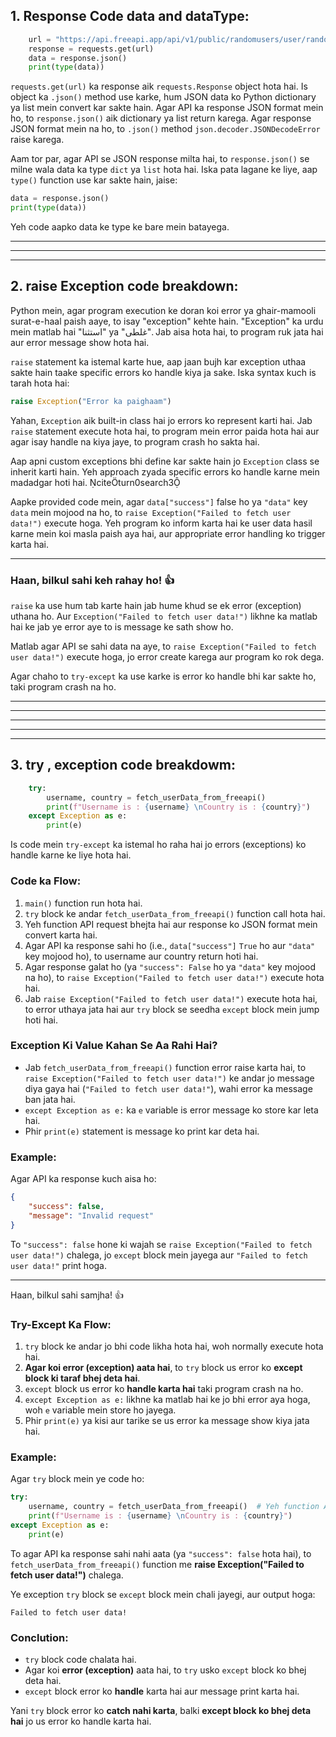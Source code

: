 ## **1. Response Code data and dataType:**
```python
    url = "https://api.freeapi.app/api/v1/public/randomusers/user/random"
    response = requests.get(url)  
    data = response.json()
    print(type(data))
```
`requests.get(url)` ka response aik `requests.Response` object hota hai. Is object ka `.json()` method use karke, hum JSON data ko Python dictionary ya list mein convert kar sakte hain. Agar API ka response JSON format mein ho, to `response.json()` aik dictionary ya list return karega. Agar response JSON format mein na ho, to `.json()` method `json.decoder.JSONDecodeError` raise karega.

Aam tor par, agar API se JSON response milta hai, to `response.json()` se milne wala data ka type `dict` ya `list` hota hai. Iska pata lagane ke liye, aap `type()` function use kar sakte hain, jaise:


```python
data = response.json()
print(type(data))
```


Yeh code aapko data ke type ke bare mein batayega. 


-----------------
----------------
------------------

## **2. raise Exception code breakdown:**
Python mein, agar program execution ke doran koi error ya ghair-mamooli surat-e-haal paish aaye, to isay "exception" kehte hain. "Exception" ka urdu mein matlab hai "استثنا" ya "غلطی". Jab aisa hota hai, to program ruk jata hai aur error message show hota hai.

`raise` statement ka istemal karte hue, aap jaan bujh kar exception uthaa sakte hain taake specific errors ko handle kiya ja sake. Iska syntax kuch is tarah hota hai:


```python
raise Exception("Error ka paighaam")
```


Yahan, `Exception` aik built-in class hai jo errors ko represent karti hai. Jab `raise` statement execute hota hai, to program mein error paida hota hai aur agar isay handle na kiya jaye, to program crash ho sakta hai.

Aap apni custom exceptions bhi define kar sakte hain jo `Exception` class se inherit karti hain. Yeh approach zyada specific errors ko handle karne mein madadgar hoti hai. citeturn0search3

Aapke provided code mein, agar `data["success"]` false ho ya `"data"` key `data` mein mojood na ho, to `raise Exception("Failed to fetch user data!")` execute hoga. Yeh program ko inform karta hai ke user data hasil karne mein koi masla paish aya hai, aur appropriate error handling ko trigger karta hai. 


-------------
### Haan, bilkul sahi keh rahay ho! 👍  

`raise` ka use hum tab karte hain jab hume khud se ek error (exception) uthana ho. Aur `Exception("Failed to fetch user data!")` likhne ka matlab hai ke jab ye error aye to is message ke sath show ho.  

Matlab agar API se sahi data na aye, to `raise Exception("Failed to fetch user data!")` execute hoga, jo error create karega aur program ko rok dega.  

Agar chaho to `try-except` ka use karke is error ko handle bhi kar sakte ho, taki program crash na ho.

-------------------------
----------------------
------------------
----------------
---------------

## **3. try , exception code breakdowm:**
```python
    try:
        username, country = fetch_userData_from_freeapi()
        print(f"Username is : {username} \nCountry is : {country}")
    except Exception as e:
        print(e)

```
Is code mein `try-except` ka istemal ho raha hai jo errors (exceptions) ko handle karne ke liye hota hai.  

### **Code ka Flow:**
1. `main()` function run hota hai.  
2. `try` block ke andar `fetch_userData_from_freeapi()` function call hota hai.  
3. Yeh function API request bhejta hai aur response ko JSON format mein convert karta hai.  
4. Agar API ka response sahi ho (i.e., `data["success"]` `True` ho aur `"data"` key mojood ho), to username aur country return hoti hai.  
5. Agar response galat ho (ya `"success": False` ho ya `"data"` key mojood na ho), to `raise Exception("Failed to fetch user data!")` execute hota hai.  
6. Jab `raise Exception("Failed to fetch user data!")` execute hota hai, to error uthaya jata hai aur `try` block se seedha `except` block mein jump hoti hai.  

### **Exception Ki Value Kahan Se Aa Rahi Hai?**  
- Jab `fetch_userData_from_freeapi()` function error raise karta hai, to `raise Exception("Failed to fetch user data!")` ke andar jo message diya gaya hai (`"Failed to fetch user data!"`), wahi error ka message ban jata hai.  
- `except Exception as e:` ka `e` variable is error message ko store kar leta hai.  
- Phir `print(e)` statement is message ko print kar deta hai.  

### **Example:**
Agar API ka response kuch aisa ho:  
```json
{
    "success": false,
    "message": "Invalid request"
}
```
To `"success": false` hone ki wajah se `raise Exception("Failed to fetch user data!")` chalega, jo `except` block mein jayega aur `"Failed to fetch user data!"` print hoga.

----------------
Haan, bilkul sahi samjha! 👍  

### **Try-Except Ka Flow:**
1. `try` block ke andar jo bhi code likha hota hai, woh normally execute hota hai.  
2. **Agar koi error (exception) aata hai**, to `try` block us error ko **except block ki taraf bhej deta hai**.  
3. `except` block us error ko **handle karta hai** taki program crash na ho.  
4. `except Exception as e:` likhne ka matlab hai ke jo bhi error aya hoga, woh `e` variable mein store ho jayega.  
5. Phir `print(e)` ya kisi aur tarike se us error ka message show kiya jata hai.  

### **Example:**
 
Agar `try` block mein ye code ho:  

```python
try:
    username, country = fetch_userData_from_freeapi()  # Yeh function API call karega
    print(f"Username is : {username} \nCountry is : {country}")
except Exception as e:
    print(e)
```
To agar API ka response sahi nahi aata (ya `"success": false` hota hai), to `fetch_userData_from_freeapi()` function me **raise Exception("Failed to fetch user data!")** chalega.  

Ye exception `try` block se `except` block mein chali jayegi, aur output hoga:  

```
Failed to fetch user data!
```

### **Conclution:**  
- `try` block code chalata hai.  
- Agar koi **error (exception)** aata hai, to `try` usko `except` block ko bhej deta hai.  
- `except` block error ko **handle** karta hai aur message print karta hai.


Yani `try` block error ko **catch nahi karta**, balki **except block ko bhej deta hai** jo us error ko handle karta hai.
